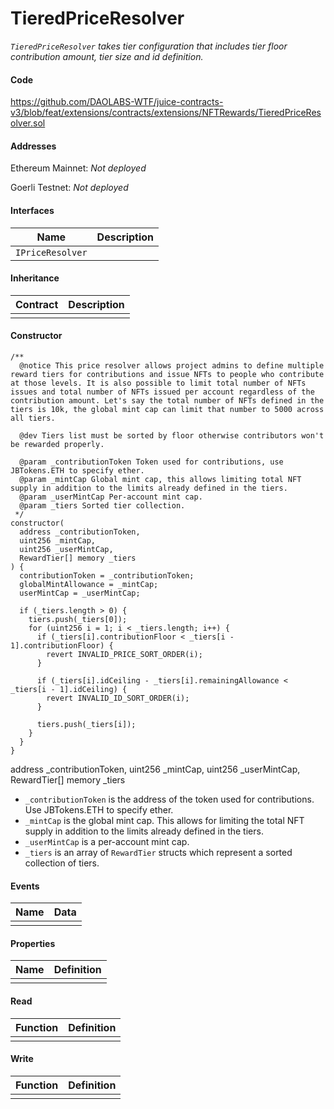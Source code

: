 # TieredPriceResolver

*`TieredPriceResolver` takes tier configuration that includes tier floor contribution amount, tier size and id definition.*

#### Code

https://github.com/DAOLABS-WTF/juice-contracts-v3/blob/feat/extensions/contracts/extensions/NFTRewards/TieredPriceResolver.sol

#### Addresses

Ethereum Mainnet: *Not deployed*

Goerli Testnet: *Not deployed*

#### Interfaces

|Name|Description|
|-|-|
|`IPriceResolver`||

#### Inheritance

|Contract|Description|
|-|-|
|||

#### Constructor

```
/**
  @notice This price resolver allows project admins to define multiple reward tiers for contributions and issue NFTs to people who contribute at those levels. It is also possible to limit total number of NFTs issues and total number of NFTs issued per account regardless of the contribution amount. Let's say the total number of NFTs defined in the tiers is 10k, the global mint cap can limit that number to 5000 across all tiers.

  @dev Tiers list must be sorted by floor otherwise contributors won't be rewarded properly.

  @param _contributionToken Token used for contributions, use JBTokens.ETH to specify ether.
  @param _mintCap Global mint cap, this allows limiting total NFT supply in addition to the limits already defined in the tiers.
  @param _userMintCap Per-account mint cap.
  @param _tiers Sorted tier collection.
 */
constructor(
  address _contributionToken,
  uint256 _mintCap,
  uint256 _userMintCap,
  RewardTier[] memory _tiers
) {
  contributionToken = _contributionToken;
  globalMintAllowance = _mintCap;
  userMintCap = _userMintCap;

  if (_tiers.length > 0) {
    tiers.push(_tiers[0]);
    for (uint256 i = 1; i < _tiers.length; i++) {
      if (_tiers[i].contributionFloor < _tiers[i - 1].contributionFloor) {
        revert INVALID_PRICE_SORT_ORDER(i);
      }

      if (_tiers[i].idCeiling - _tiers[i].remainingAllowance < _tiers[i - 1].idCeiling) {
        revert INVALID_ID_SORT_ORDER(i);
      }

      tiers.push(_tiers[i]);
    }
  }
}
```
  address _contributionToken,
  uint256 _mintCap,
  uint256 _userMintCap,
  RewardTier[] memory _tiers

- `_contributionToken` is the address of the token used for contributions. Use JBTokens.ETH to specify ether.
- `_mintCap` is the global mint cap. This allows for limiting the total NFT supply in addition to the limits already defined in the tiers.
- `_userMintCap` is a per-account mint cap.
- `_tiers` is an array of `RewardTier` structs which represent a sorted collection of tiers.

#### Events

|Name|Data|
|-|-|
|||

#### Properties

|Name|Definition|
|-|-|
|||

#### Read

|Function|Definition|
|-|-|
|||

#### Write

|Function|Definition|
|-|-|
|||
